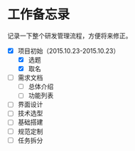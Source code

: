 # 工作备忘录

记录一下整个研发管理流程，方便将来修正。

- [x] 项目初始（2015.10.23-2015.10.23）
    - [x] 选题
    - [x] 取名
- [ ] 需求文档
    - [ ] 总体介绍
    - [ ] 功能列表
- [ ] 界面设计
- [ ] 技术选型
- [ ] 基础搭建
- [ ] 规范定制
- [ ] 任务拆分